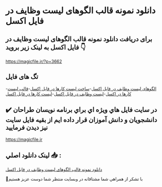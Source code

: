 # دانلود نمونه قالب الگوهای لیست وظایف در فایل اکسل

## برای دریافت دانلود نمونه قالب الگوهای لیست وظایف در فایل اکسل به لینک زیر بروید 👇

https://magicfile.ir/?p=3662

## تگ های فایل

-[الگوهای لیست وظایف در فایل اکسل](https://magicfile.ir/product/%d9%86%d9%85%d9%88%d9%86%d9%87-%d9%82%d8%a7%d9%84%d8%a8%d8%a7%d9%84%da%af%d9%88%d9%87%d8%a7%db%8c-%d9%84%db%8c%d8%b3%d8%aa-%d9%88%d8%b8%d8%a7%db%8c%d9%81-%d8%af%d8%b1-%d9%81%d8%a7%db%8c%d9%84-%d8%a7%da%a9%d8%b3%d9%84/)-[ساخت لیست کارها در فایل اکسل](https://magicfile.ir/product/%d9%86%d9%85%d9%88%d9%86%d9%87-%d9%82%d8%a7%d9%84%d8%a8%d8%a7%d9%84%da%af%d9%88%d9%87%d8%a7%db%8c-%d9%84%db%8c%d8%b3%d8%aa-%d9%88%d8%b8%d8%a7%db%8c%d9%81-%d8%af%d8%b1-%d9%81%d8%a7%db%8c%d9%84-%d8%a7%da%a9%d8%b3%d9%84/)-[قالب لیست کارها در اکسل](https://magicfile.ir/product/%d9%86%d9%85%d9%88%d9%86%d9%87-%d9%82%d8%a7%d9%84%d8%a8%d8%a7%d9%84%da%af%d9%88%d9%87%d8%a7%db%8c-%d9%84%db%8c%d8%b3%d8%aa-%d9%88%d8%b8%d8%a7%db%8c%d9%81-%d8%af%d8%b1-%d9%81%d8%a7%db%8c%d9%84-%d8%a7%da%a9%d8%b3%d9%84/)-[لیست وظایف در فایل اکسل](https://magicfile.ir/product/%d9%86%d9%85%d9%88%d9%86%d9%87-%d9%82%d8%a7%d9%84%d8%a8%d8%a7%d9%84%da%af%d9%88%d9%87%d8%a7%db%8c-%d9%84%db%8c%d8%b3%d8%aa-%d9%88%d8%b8%d8%a7%db%8c%d9%81-%d8%af%d8%b1-%d9%81%d8%a7%db%8c%d9%84-%d8%a7%da%a9%d8%b3%d9%84/)-[لیست کارها در فایل اکسل](https://magicfile.ir/product/%d9%86%d9%85%d9%88%d9%86%d9%87-%d9%82%d8%a7%d9%84%d8%a8%d8%a7%d9%84%da%af%d9%88%d9%87%d8%a7%db%8c-%d9%84%db%8c%d8%b3%d8%aa-%d9%88%d8%b8%d8%a7%db%8c%d9%81-%d8%af%d8%b1-%d9%81%d8%a7%db%8c%d9%84-%d8%a7%da%a9%d8%b3%d9%84/)

## ✔️ در سايت فايل هاي ويژه اي براي برنامه نويسان طراحان دانشجويان و دانش آموزان قرار داده ايم از بقيه فايل سايت نيز ديدن فرماييد

https://magicfile.ir


## لينک دانلود اصلي 📥 :

[دانلود نمونه قالب الگوهای لیست وظایف در فایل اکسل](https://magicfile.ir/product/%d9%86%d9%85%d9%88%d9%86%d9%87-%d9%82%d8%a7%d9%84%d8%a8%d8%a7%d9%84%da%af%d9%88%d9%87%d8%a7%db%8c-%d9%84%db%8c%d8%b3%d8%aa-%d9%88%d8%b8%d8%a7%db%8c%d9%81-%d8%af%d8%b1-%d9%81%d8%a7%db%8c%d9%84-%d8%a7%da%a9%d8%b3%d9%84/) 


🙏با تشکر از همراهي شما مشتاقانه در وبسایت منتظر شما دوست عزیز هستیم

